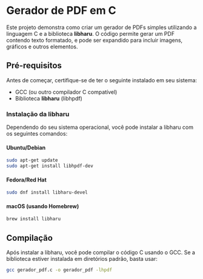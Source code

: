 # Gerador de PDF em C

Este projeto demonstra como criar um gerador de PDFs simples utilizando a linguagem C e a biblioteca **libharu**. O código permite gerar um PDF contendo texto formatado, e pode ser expandido para incluir imagens, gráficos e outros elementos.

## Pré-requisitos

Antes de começar, certifique-se de ter o seguinte instalado em seu sistema:

- GCC (ou outro compilador C compatível)
- Biblioteca **libharu** (libhpdf)

### Instalação da libharu

Dependendo do seu sistema operacional, você pode instalar a libharu com os seguintes comandos:

#### Ubuntu/Debian
```bash
sudo apt-get update
sudo apt-get install libhpdf-dev
```

#### Fedora/Red Hat
```bash
sudo dnf install libharu-devel
```

#### macOS (usando Homebrew)
```bash
brew install libharu
```

## Compilação
Após instalar a libharu, você pode compilar o código C usando o GCC. Se a biblioteca estiver instalada em diretórios padrão, basta usar:

```bash
gcc gerador_pdf.c -o gerador_pdf -lhpdf
```